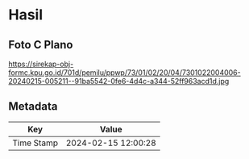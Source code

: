 # Hasil

## Foto C Plano

https://sirekap-obj-formc.kpu.go.id/701d/pemilu/ppwp/73/01/02/20/04/7301022004006-20240215-005211--91ba5542-0fe6-4d4c-a344-52ff963acd1d.jpg


## Metadata

| Key        | Value               |
| ---------- | ------------------- |
| Time Stamp | 2024-02-15 12:00:28 |



